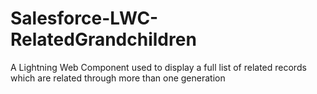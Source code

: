 # Salesforce-LWC-RelatedGrandchildren
A Lightning Web Component used to display a full list of related records which are related through more than one generation
